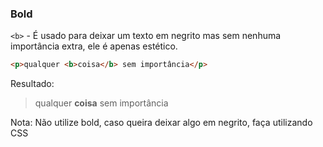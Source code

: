 ### Bold

`<b>` - É usado para deixar um texto em negrito mas sem nenhuma importância extra, ele é apenas estético.

```html
<p>qualquer <b>coisa</b> sem importância</p>
```

Resultado:

><p>qualquer <b>coisa</b> sem importância</p>

Nota: Não utilize bold, caso queira deixar algo em negrito, faça utilizando CSS
